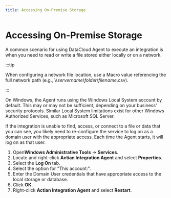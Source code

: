 ```yaml
---
title: Accessing On-Premise Storage
---
```


# Accessing On-Premise Storage

A common scenario for using DataCloud Agent to execute an integration is when you need to read or write a file stored either locally or on a network.

:::tip

When configuring a network file location, use a Macro value referencing the full network path (e.g., \\\\_servername_\\_folder_\\_filename_.csv).

:::

On Windows, the Agent runs using the Windows Local System account by default. This may or may not be sufficient, depending on your business' security protocols. Similar Local System limitations exist for other Windows Authorized Services, such as Microsoft SQL Server.

If the integration is unable to find, access, or connect to a file or data that you can see, you likely need to re-configure the service to log on as a domain user with the appropriate access. Each time the Agent starts, it will log on as that user.

1. Open**Windows Administrative Tools** → **Services**.
2. Locate and right-click **Actian Integration Agent** and select **Properties**.
3. Select the **Log On** tab.
4. Select the option for "This account:".
5. Enter the Domain User credentials that have appropriate access to the local storage or database.
6. Click **OK**.
7. Right-click **Actian Integration Agent** and select **Restart**.

